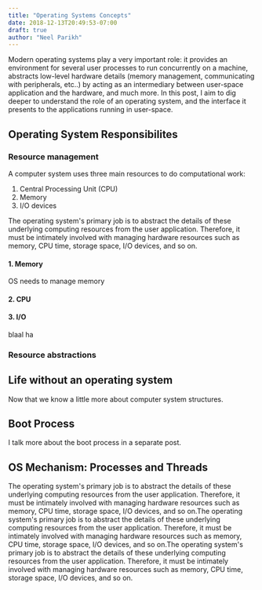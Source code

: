 ```yaml
---
title: "Operating Systems Concepts"
date: 2018-12-13T20:49:53-07:00
draft: true
author: "Neel Parikh"
---
```


Modern operating systems play a very important role: it provides an environment for several user processes to run concurrently on a machine, abstracts low-level hardware details (memory management, communicating with peripherals, etc..) by acting as an intermediary between user-space application and the hardware, and much more. In this post, I aim to dig deeper to understand the role of an operating system, and the interface it presents to the applications running in user-space.

## Operating System Responsibilites

### Resource management

A computer system uses three main resources to do computational work:

1. Central Processing Unit (CPU)
2. Memory
3. I/O devices

The operating system's primary job is to abstract the details of these underlying computing resources from the user application. Therefore, it must be intimately involved with managing hardware resources such as memory, CPU time, storage space, I/O devices, and so on.

#### 1. Memory

OS needs to manage memory

#### 2. CPU

#### 3. I/O
blaal ha

### Resource abstractions


## Life without an operating system

Now that we know a little more about computer system structures.



## Boot Process
I talk more about the boot process in a separate post.


## OS Mechanism: Processes and Threads
The operating system's primary job is to abstract the details of these underlying computing resources from the user application. Therefore, it must be intimately involved with managing hardware resources such as memory, CPU time, storage space, I/O devices, and so on.The operating system's primary job is to abstract the details of these underlying computing resources from the user application. Therefore, it must be intimately involved with managing hardware resources such as memory, CPU time, storage space, I/O devices, and so on.The operating system's primary job is to abstract the details of these underlying computing resources from the user application. Therefore, it must be intimately involved with managing hardware resources such as memory, CPU time, storage space, I/O devices, and so on.